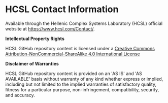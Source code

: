 # HCSL Contact Information
 
Available through the Hellenic Complex Systems Laboratory (HCSL) official website at https://www.hcsl.com/Contact/.

**Intellectual Property Rights**

HCSL GitHub repository content is licensed under a [Creative Commons Attribution-NonCommercial-ShareAlike 4.0 International License](https://creativecommons.org/licenses/by-nc-sa/4.0/)

**Disclaimer of Warranties**

HCSL GitHub repository content is provided on an 'AS IS' and 'AS AVAILABLE' basis without warranty of any kind whether express or implied, including but not limited to the implied warranties of satisfactory quality, fitness for a particular purpose, non-infringement, compatibility, security, and accuracy.